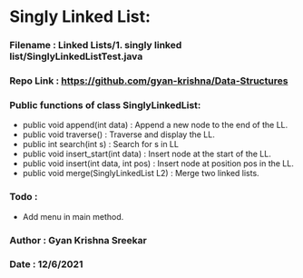 # Singly Linked List:

### Filename  : Linked Lists/1. singly linked list/SinglyLinkedListTest.java
### Repo Link : https://github.com/gyan-krishna/Data-Structures

### Public functions of class SinglyLinkedList:
* public void append(int data)            : Append a new node to the end of the LL.
* public void traverse()                  : Traverse and display the LL.
* public int search(int s)                : Search for s in LL
* public void insert_start(int data)      : Insert node at the start of the LL.
* public void insert(int data, int pos)   : Insert node at position pos in the LL.
* public void merge(SinglyLinkedList L2)  : Merge two linked lists.
    
### Todo :
* Add menu in main method.

### Author  : Gyan Krishna Sreekar                     
### Date    : 12/6/2021


